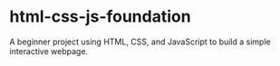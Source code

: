 # html-css-js-foundation
A beginner project using HTML, CSS, and JavaScript to build a simple interactive webpage.
